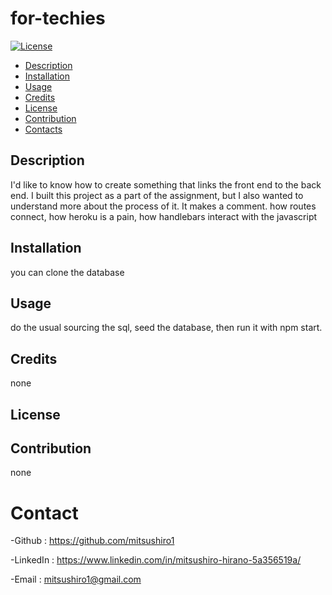 # for-techies
[![License](https://img.shields.io/badge/License-Unlicense-blue.svg)](http://unlicense.org)

- [Description](#Description)
- [Installation](#installation)
- [Usage](#Usage)
- [Credits](#Credits)
- [License](#License)
- [Contribution](#Contribution)
- [Contacts](#Contacts)

## Description

I'd like to know how to create something that links the front end to the back end.
I built this project as a part of the assignment, but I also wanted to understand more about the process of it.
It makes a comment.
how routes connect, how heroku is a pain, how handlebars interact with the javascript

## Installation

you can clone the database

## Usage

do the usual sourcing the sql, seed the database, then run it with npm start.

## Credits

none

## License

 

## Contribution

none

# Contact

-Github : https://github.com/mitsushiro1

-LinkedIn : https://www.linkedin.com/in/mitsushiro-hirano-5a356519a/

-Email : mitsushiro1@gmail.com 
